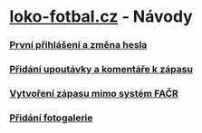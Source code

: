 # <a href="https://loko-fotbal.cz/" target="_blank">loko-fotbal.cz</a> - Návody

### [První přihlášení a změna hesla](./prvni-prihlaseni/)
### [Přidání upoutávky a komentáře k zápasu](./novinky/)
### [Vytvoření zápasu mimo systém FAČR](./novy-zapas/)
### [Přidání fotogalerie](./fotogalerie/)
